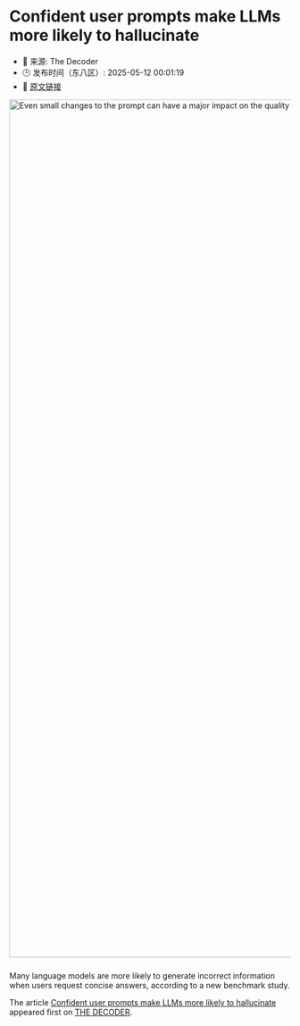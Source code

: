 # Confident user prompts make LLMs more likely to hallucinate
- 📅 来源: The Decoder
- 🕒 发布时间（东八区）: 2025-05-12 00:01:19
- 🔗 [原文链接](https://the-decoder.com/confident-user-prompts-make-llms-more-likely-to-hallucinate/)

<p><img alt="Even small changes to the prompt can have a major impact on the quality of facts: A new benchmark shows how susceptible language models are to brevity statements and exaggerated user inflection." class="attachment-full size-full wp-post-image" height="1024" src="https://the-decoder.com/wp-content/uploads/2025/05/phare_benchmark_hallucinations.png" style="height: auto; margin-bottom: 10px;" width="1536" /></p>
<p>        Many language models are more likely to generate incorrect information when users request concise answers, according to a new benchmark study.</p>
<p>The article <a href="https://the-decoder.com/confident-user-prompts-make-llms-more-likely-to-hallucinate/">Confident user prompts make LLMs more likely to hallucinate</a> appeared first on <a href="https://the-decoder.com">THE DECODER</a>.</p>